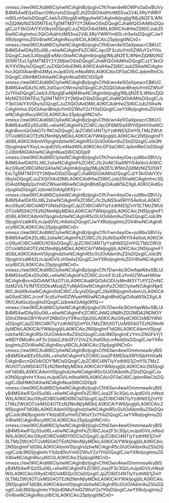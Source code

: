 vmess://ew0KICAidiI6ICIyIiwNCiAgInBzIjogIvCfh7nwn4e8IOWPsOa5viBUVyB4MS4wIEQxIOacrOWcnyIsDQogICJhZGQiOiAidHctMS5va2V4LXRyYWRlYm90Lnh5eiIsDQogICJwb3J0IjogIjEwNjgyIiwNCiAgImlkIjogIjg1MjJjN2E1LWNmZjQtMzNlZS05NTExLTg5MTM3Y2Y2MjIwOSIsDQogICJhaWQiOiAiMiIsDQogICJzY3kiOiAiYXV0byIsDQogICJuZXQiOiAid3MiLA0KICAidHlwZSI6ICJub25lIiwNCiAgImhvc3QiOiAidHctMS5va2V4LXRyYWRlYm90Lnh5eiIsDQogICJwYXRoIjogImluZGV4IiwNCiAgInRscyI6ICIiLA0KICAic25pIjogIiINCn0=
vmess://ew0KICAidiI6ICIyIiwNCiAgInBzIjogIvCfh6/wn4e1IOaXpeacrCBKUCB4MS4wIDAy55u06L+eIiwNCiAgImFkZCI6ICJqcGF3czIuYml0ZWIuY2x1YiIsDQogICJwb3J0IjogIjEwMzc0IiwNCiAgImlkIjogIjg1MjJjN2E1LWNmZjQtMzNlZS05NTExLTg5MTM3Y2Y2MjIwOSIsDQogICJhaWQiOiAiMiIsDQogICJzY3kiOiAiYXV0byIsDQogICJuZXQiOiAid3MiLA0KICAidHlwZSI6ICJub25lIiwNCiAgImhvc3QiOiAianBhd3MyLmJpdGViLmNsdWIiLA0KICAicGF0aCI6ICJpbmRleCIsDQogICJ0bHMiOiAiIiwNCiAgInNuaSI6ICIiDQp9
vmess://ew0KICAidiI6ICIyIiwNCiAgInBzIjogIvCfh6/wn4e1IOaXpeacrCBKUCB4MS4wIDAz5Lit6L2sIOacrOWcnyIsDQogICJhZGQiOiAianBhejIuYml0ZWIuY2x1YiIsDQogICJwb3J0IjogIjEwNjM4IiwNCiAgImlkIjogIjg1MjJjN2E1LWNmZjQtMzNlZS05NTExLTg5MTM3Y2Y2MjIwOSIsDQogICJhaWQiOiAiMiIsDQogICJzY3kiOiAiYXV0byIsDQogICJuZXQiOiAid3MiLA0KICAidHlwZSI6ICJub25lIiwNCiAgImhvc3QiOiAianBhejIuYml0ZWIuY2x1YiIsDQogICJwYXRoIjogImluZGV4IiwNCiAgInRscyI6ICIiLA0KICAic25pIjogIiINCn0=
vmess://ew0KICAidiI6ICIyIiwNCiAgInBzIjogIvCfh6/wn4e1IOaXpeacrCBKUCB4MS4wIEEy55u06L+eIiwNCiAgImFkZCI6ICJqcGF6Mi5iaXRlYi5jbHViIiwNCiAgInBvcnQiOiAiOTc1NCIsDQogICJpZCI6ICI4NTIyYzdhNS1jZmY0LTMzZWUtOTUxMS04OTEzN2NmNjIyMDkiLA0KICAiYWlkIjogIjIiLA0KICAic2N5IjogImF1dG8iLA0KICAibmV0IjogIndzIiwNCiAgInR5cGUiOiAibm9uZSIsDQogICJob3N0IjogImpwYXoyLmJpdGViLmNsdWIiLA0KICAicGF0aCI6ICJpbmRleCIsDQogICJ0bHMiOiAiIiwNCiAgInNuaSI6ICIiDQp9
vmess://ew0KICAidiI6ICIyIiwNCiAgInBzIjogIvCfh7rwn4eyIOe+juWbvSBVUyB4MS4wIDA05Lit6L2sIiwNCiAgImFkZCI6ICJ1c2luNC5iaXRlYi54eXoiLA0KICAicG9ydCI6ICI4NzQ4IiwNCiAgImlkIjogIjg1MjJjN2E1LWNmZjQtMzNlZS05NTExLTg5MTM3Y2Y2MjIwOSIsDQogICJhaWQiOiAiMiIsDQogICJzY3kiOiAiYXV0byIsDQogICJuZXQiOiAid3MiLA0KICAidHlwZSI6ICJub25lIiwNCiAgImhvc3QiOiAidXNpbjQuYml0ZWIueHl6IiwNCiAgInBhdGgiOiAiaW5kZXgiLA0KICAidGxzIjogIiIsDQogICJzbmkiOiAiIg0KfQ==
vmess://ew0KICAidiI6ICIyIiwNCiAgInBzIjogIvCfh7rwn4eyIOe+juWbvSBVUyB4MS4wIDA15Lit6L2sIiwNCiAgImFkZCI6ICJ1c2luNS5iaXRlYi54eXoiLA0KICAicG9ydCI6ICIxMDY0NiIsDQogICJpZCI6ICI4NTIyYzdhNS1jZmY0LTMzZWUtOTUxMS04OTEzN2NmNjIyMDkiLA0KICAiYWlkIjogIjIiLA0KICAic2N5IjogImF1dG8iLA0KICAibmV0IjogIndzIiwNCiAgInR5cGUiOiAibm9uZSIsDQogICJob3N0IjogInVzaW41LmJpdGViLnh5eiIsDQogICJwYXRoIjogImluZGV4IiwNCiAgInRscyI6ICIiLA0KICAic25pIjogIiINCn0=
vmess://ew0KICAidiI6ICIyIiwNCiAgInBzIjogIvCfh7rwn4eyIOe+juWbvSBVUyB4MS4wIDA25Lit6L2sIiwNCiAgImFkZCI6ICJ1c2luNi5iaXRlYi54eXoiLA0KICAicG9ydCI6ICIxMDU1OSIsDQogICJpZCI6ICI4NTIyYzdhNS1jZmY0LTMzZWUtOTUxMS04OTEzN2NmNjIyMDkiLA0KICAiYWlkIjogIjIiLA0KICAic2N5IjogImF1dG8iLA0KICAibmV0IjogIndzIiwNCiAgInR5cGUiOiAibm9uZSIsDQogICJob3N0IjogInVzaW42LmJpdGViLnh5eiIsDQogICJwYXRoIjogImluZGV4IiwNCiAgInRscyI6ICIiLA0KICAic25pIjogIiINCn0=
vmess://ew0KICAidiI6ICIyIiwNCiAgInBzIjogIvCfh7Dwn4e3IOmfqeWbvSBLUiB4MS4wIDAx55u06L+eIiwNCiAgImFkZCI6ICJrcmF3czEuYml0ZWIueHl6IiwNCiAgInBvcnQiOiAiMTAzOTUiLA0KICAiaWQiOiAiODUyMmM3YTUtY2ZmNC0zM2VlLTk1MTEtODkxMzdjZjYyMjA5IiwNCiAgImFpZCI6ICIyIiwNCiAgInNjeSI6ICJhdXRvIiwNCiAgIm5ldCI6ICJ3cyIsDQogICJ0eXBlIjogIm5vbmUiLA0KICAiaG9zdCI6ICJrcmF3czEuYml0ZWIueHl6IiwNCiAgInBhdGgiOiAiaW5kZXgiLA0KICAidGxzIjogIiIsDQogICJzbmkiOiAiIg0KfQ==
vmess://ew0KICAidiI6ICIyIiwNCiAgInBzIjogIvCfh7Dwn4e3IOmfqeWbvSBLUiB4MS4wIDAy55u06L+eIiwNCiAgImFkZCI6ICJhM2JlNjRhZGI2MDA2NDM3YS5hd3NnbG9iYWxhY2NlbGVyYXRvci5jb20iLA0KICAicG9ydCI6ICIxMDY4NiIsDQogICJpZCI6ICI4NTIyYzdhNS1jZmY0LTMzZWUtOTUxMS04OTEzN2NmNjIyMDkiLA0KICAiYWlkIjogIjIiLA0KICAic2N5IjogImF1dG8iLA0KICAibmV0IjogIndzIiwNCiAgInR5cGUiOiAibm9uZSIsDQogICJob3N0IjogImEzYmU2NGFkYjYwMDY0MzdhLmF3c2dsb2JhbGFjY2VsZXJhdG9yLmNvbSIsDQogICJwYXRoIjogImluZGV4IiwNCiAgInRscyI6ICIiLA0KICAic25pIjogIiINCn0=
vmess://ew0KICAidiI6ICIyIiwNCiAgInBzIjogIvCfh63wn4ewIOmmmea4ryBISyB4MS4wIEEx55u06L+eIiwNCiAgImFkZCI6ICJoa2F6MS5iaXRlYi5jbHViIiwNCiAgInBvcnQiOiAiODY1MCIsDQogICJpZCI6ICI4NTIyYzdhNS1jZmY0LTMzZWUtOTUxMS04OTEzN2NmNjIyMDkiLA0KICAiYWlkIjogIjIiLA0KICAic2N5IjogImF1dG8iLA0KICAibmV0IjogIndzIiwNCiAgInR5cGUiOiAibm9uZSIsDQogICJob3N0IjogImhrYXoxLmJpdGViLmNsdWIiLA0KICAicGF0aCI6ICJpbmRleCIsDQogICJ0bHMiOiAiIiwNCiAgInNuaSI6ICIiDQp9
vmess://ew0KICAidiI6ICIyIiwNCiAgInBzIjogIvCfh63wn4ewIOmmmea4ryBISyB4MS4wIFQx55u06L+eIiwNCiAgImFkZCI6ICJoa2F3c3QxLmJpdGViLmNsdWIiLA0KICAicG9ydCI6ICIxMDI0NCIsDQogICJpZCI6ICI4NTIyYzdhNS1jZmY0LTMzZWUtOTUxMS04OTEzN2NmNjIyMDkiLA0KICAiYWlkIjogIjIiLA0KICAic2N5IjogImF1dG8iLA0KICAibmV0IjogIndzIiwNCiAgInR5cGUiOiAibm9uZSIsDQogICJob3N0IjogImhrYXdzdDEuYml0ZWIuY2x1YiIsDQogICJwYXRoIjogImluZGV4IiwNCiAgInRscyI6ICIiLA0KICAic25pIjogIiINCn0=
vmess://ew0KICAidiI6ICIyIiwNCiAgInBzIjogIvCfh63wn4ewIOmmmea4ryBISyB4MS4wIFQy55u06L+eIiwNCiAgImFkZCI6ICJoa2F3c3QyLmJpdGViLmNsdWIiLA0KICAicG9ydCI6ICIxMDY0OCIsDQogICJpZCI6ICI4NTIyYzdhNS1jZmY0LTMzZWUtOTUxMS04OTEzN2NmNjIyMDkiLA0KICAiYWlkIjogIjIiLA0KICAic2N5IjogImF1dG8iLA0KICAibmV0IjogIndzIiwNCiAgInR5cGUiOiAibm9uZSIsDQogICJob3N0IjogImhrYXdzdDIuYml0ZWIuY2x1YiIsDQogICJwYXRoIjogImluZGV4IiwNCiAgInRscyI6ICIiLA0KICAic25pIjogIiINCn0=
vmess://ew0KICAidiI6ICIyIiwNCiAgInBzIjogIvCfh63wn4ewIOmmmea4ryBISyB4MS4wIFQz55u06L+eIiwNCiAgImFkZCI6ICJoa2F3c3QzLmJpdGViLmNsdWIiLA0KICAicG9ydCI6ICIxMDQzOCIsDQogICJpZCI6ICI4NTIyYzdhNS1jZmY0LTMzZWUtOTUxMS04OTEzN2NmNjIyMDkiLA0KICAiYWlkIjogIjIiLA0KICAic2N5IjogImF1dG8iLA0KICAibmV0IjogIndzIiwNCiAgInR5cGUiOiAibm9uZSIsDQogICJob3N0IjogImhrYXdzdDMuYml0ZWIuY2x1YiIsDQogICJwYXRoIjogImluZGV4IiwNCiAgInRscyI6ICIiLA0KICAic25pIjogIiINCn0=
